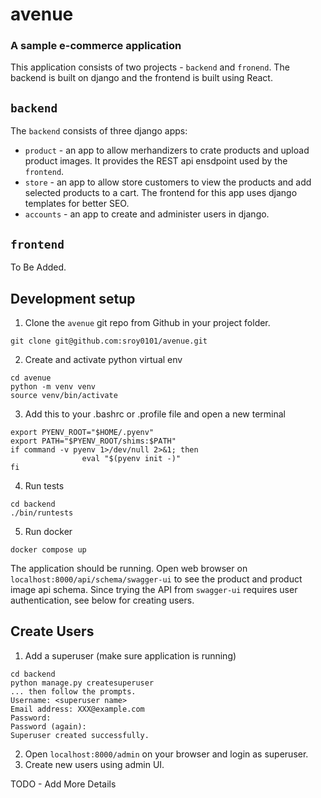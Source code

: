 # avenue

### A sample e-commerce application

This application consists of two projects - `backend` and `fronend`.
The backend is built on django and the frontend is built using React.

## `backend`
The `backend` consists of three django apps:
- `product` - an app to allow merhandizers to crate products and upload product images. It provides the REST api ensdpoint used by the `frontend`.
- `store` - an app to allow store customers to view the products and add selected products to a cart. The frontend for this app uses django templates for better SEO.
- `accounts` - an app to create and administer users in django.

## `frontend`
To Be Added.


## Development setup
1. Clone the `avenue` git repo from Github in your project folder.
```
git clone git@github.com:sroy0101/avenue.git
```

2. Create and activate python virtual env
```
cd avenue
python -m venv venv
source venv/bin/activate
```

3. Add this to your .bashrc or .profile file and open a new terminal
```
export PYENV_ROOT="$HOME/.pyenv"
export PATH="$PYENV_ROOT/shims:$PATH"
if command -v pyenv 1>/dev/null 2>&1; then
                eval "$(pyenv init -)"
fi
```

4. Run tests
```
cd backend
./bin/runtests
```

5. Run docker
```
docker compose up
```

The application should be running.
Open web browser on `localhost:8000/api/schema/swagger-ui` to see the product and product image api schema. Since trying the API from `swagger-ui` requires user authentication, see below for creating  users.

## Create Users

1. Add a superuser (make sure application is running)
```
cd backend
python manage.py createsuperuser
... then follow the prompts.
Username: <superuser name>
Email address: XXX@example.com
Password:
Password (again):
Superuser created successfully.
```
2. Open `localhost:8000/admin` on your browser and login as superuser.
3. Create new users using admin UI.

TODO - Add More Details




